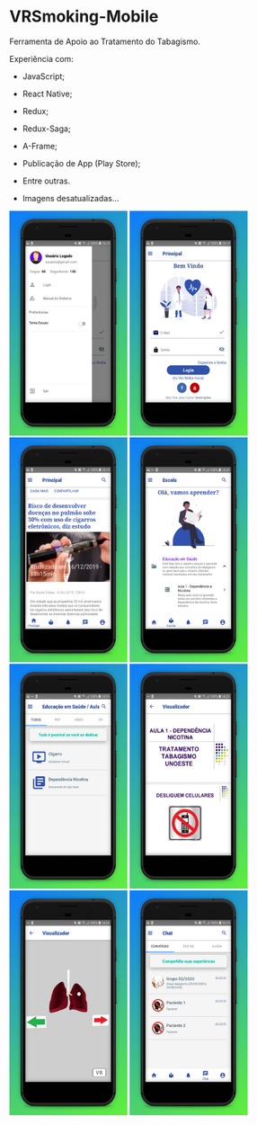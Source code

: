 # VRSmoking-Mobile

Ferramenta de Apoio ao Tratamento do Tabagismo.

Experiência com:
- JavaScript;
- React Native;
- Redux;
- Redux-Saga;
- A-Frame;
- Publicação de App (Play Store);
- Entre outras.

- Imagens desatualizadas...

<img src="images/drawerNavigator.jpg" width="210" height="400"> <img src="images/login.jpg" width="210" height="400"> <img src="images/Noticias (1).jpg" width="210" height="400"> <img src="images/fases.jpg" width="210" height="400"> <img src="images/conteudos.jpg" width="210" height="400"> <img src="images/arquivo texto.jpg" width="210" height="400"> <img src="images/ambiente.jpg" width="210" height="400"> <img src="images/conversas.jpg" width="210" height="400">

